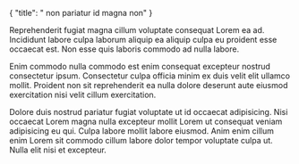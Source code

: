 {
  "title": " non pariatur id magna non"
}

Reprehenderit fugiat magna cillum voluptate consequat Lorem ea ad. Incididunt labore culpa laborum aliquip ea aliquip culpa eu proident esse occaecat est. Non esse quis laboris commodo ad nulla labore.

Enim commodo nulla commodo est enim consequat excepteur nostrud consectetur ipsum. Consectetur culpa officia minim ex duis velit elit ullamco mollit. Proident non sit reprehenderit ea nulla dolore deserunt aute eiusmod exercitation nisi velit cillum exercitation.

Dolore duis nostrud pariatur fugiat voluptate ut id occaecat adipisicing. Nisi occaecat Lorem magna nulla excepteur mollit Lorem ut consequat veniam adipisicing eu qui. Culpa labore mollit labore eiusmod. Anim enim cillum enim Lorem sit commodo cillum labore dolor tempor voluptate culpa ut. Nulla elit nisi et excepteur.